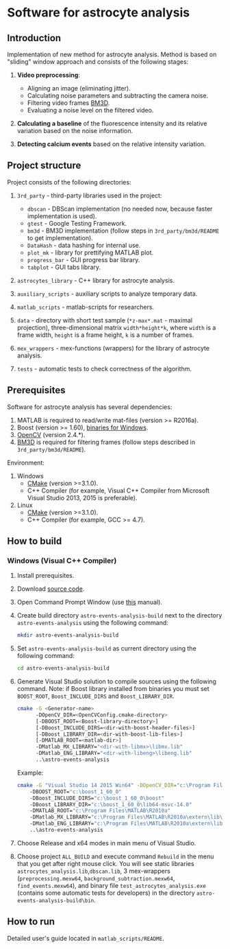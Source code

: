 # Software for astrocyte analysis

## Introduction

Implementation of new method for astrocyte analysis. Method is based
on "sliding" window approach and consists of the following stages:

  1. **Video preprocessing**:
     - Aligning an image (eliminating jitter).
     - Calculating noise parameters and subtracting the camera noise.
     - Filtering video frames [BM3D][bm3d].
     - Evaluating a noise level on the filtered video.

  2. **Calculating a baseline** of the fluorescence intensity and its relative variation based on the noise information.
  3. **Detecting calcium events** based on the relative intensity variation.
  
## Project structure

Project consists of the following directories:

  1. `3rd_party` - third-party libraries used in the project:
     
     - `dbscan` - DBScan implementation (no needed now, because faster implementation is used).
     - `gtest` - Google Testing Framework.
     - `bm3d` - BM3D implementation (follow steps in `3rd_party/bm3d/README` to get implementation).
     - `DataHash` - data hashing for internal use.
     - `plot_mk` - library for prettifying MATLAB plot.
     - `progress_bar` - GUI progress bar library.
     - `tabplot` - GUI tabs library.
     
  1. `astrocytes_library` - C++ library for astrocyte analysis.
  1. `auxiliary_scripts` - auxiliary scripts to analyze temporary data.
  1. `matlab_scripts` - matlab-scripts for researchers.
  1. `data` - directory with short test sample (`*z-max*.mat` - maximal projection),
     three-dimensional matrix `width*height*k`, where `width` is a frame width, `height`
     is a frame height, `k` is a number of frames.
  1. `mex_wrappers` - mex-functions (wrappers) for the library
     of astrocyte analysis.
  1. `tests` - automatic tests to check correctness of the algorithm.
   
## Prerequisites

Software for astrocyte analysis has several dependencies:

  1. MATLAB is required to read/write mat-files (version >= R2016a).
  1. Boost (version >= 1.60), 
     [binaries for Windows][boost-win-bin].
  1. [OpenCV][opencv] (version 2.4.*).
  1. [BM3D][bm3d-archive] is required for filtering frames (follow steps described 
     in `3rd_party/bm3d/README`).

Environment:

  1. Windows
     - [CMake][cmake] (version >=3.1.0).
     - C++ Compiler (for example, Visual C++ Compiler from Microsoft Visual Studio 2013,
       2015 is preferable).
  1. Linux
     - [CMake][cmake] (version >=3.1.0).
     - C++ Compiler (for example, GCC >= 4.7).

## How to build

### Windows (Visual C++ Compiler)

  1. Install prerequisites.
  1. Download [source code][astro-repo].
  1. Open Command Prompt Window (use [this][cmd] manual).
  1. Create build directory `astro-events-analysis-build` next 
     to the directory `astro-events-analysis` using the following
     command:
  
     ```bash
     mkdir astro-events-analysis-build
     ```
  
  1. Set `astro-events-analysis-build` as current directory using the following
     command:
  
     ```bash
     cd astro-events-analysis-build
     ```
  
  1. Generate Visual Studio solution to compile sources using the following
     command. Note: if Boost library installed from binaries you must
     set `BOOST_ROOT`, `Boost_INCLUDE_DIRS` and `Boost_LIBRARY_DIR`.
  
     ```bash
     cmake -G <Generator-name>
           -DOpenCV_DIR=<OpenCVConfig.cmake-directory>
           [-DBOOST_ROOT=<Boost-library-directory>]
           [-DBoost_INCLUDE_DIRS=<dir-with-boost-header-files>]
           [-DBoost_LIBRARY_DIR=<dir-with-boost-lib-files>]
           [-DMATLAB_ROOT=<matlab-dir>]
           -DMatlab_MX_LIBRARY="<dir-with-libmx>\libmx.lib"
           -DMatlab_ENG_LIBRARY="<dir-with-libeng>\libeng.lib"
           ..\astro-events-analysis
     ```
  
     Example:
     ```bash
     cmake -G "Visual Studio 14 2015 Win64" -DOpenCV_DIR="c:\Program Files\opencv2411\vs2015" 
         -DBOOST_ROOT="c:\boost_1_60_0" 
         -DBoost_INCLUDE_DIRS="c:\boost_1_60_0\boost" 
         -DBoost_LIBRARY_DIR="c:\boost_1_60_0\lib64-msvc-14.0" 
         -DMATLAB_ROOT="c:\Program Files\MATLAB\R2010a"
         -DMatlab_MX_LIBRARY="c:\Program Files\MATLAB\R2010a\extern\lib\win64\microsoft\libmx.lib" 
         -DMatlab_ENG_LIBRARY="c:\Program Files\MATLAB\R2010a\extern\lib\win64\microsoft\libeng.lib" 
         ..\astro-events-analysis
     ```
  
  1. Choose Release and x64 modes in main menu of Visual Studio.
  
  1. Choose project `ALL_BUILD` and execute command `Rebuild` in the menu that you get
     after right mouse click. You will see static libraries `astrocytes_analysis.lib`,`dbscan.lib`,
     3 mex-wrappers (`preprocessing.mexw64`, `background_subtraction.mexw64`, `find_events.mexw64`),
     and binary file `test_astrocytes_analysis.exe` (contains some automatic tests for developers)
     in the directory `astro-events-analysis-build\bin`.

## How to run

Detailed user's guide located in `matlab_scripts/README`.

<!-- LINKS -->

[backgroundsubtractormog2]: http://docs.opencv.org/2.4.12/modules/video/doc/motion_analysis_and_object_tracking.html#backgroundsubtractormog2
[bm3d]: http://www.cs.tut.fi/~foi/GCF-BM3D
[bm3d-archive]: http://www.cs.tut.fi/~foi/GCF-BM3D/BM3D.zip
[opencv]: http://opencv.org
[cmd]: http://windows.microsoft.com/en-us/windows-vista/open-a-command-prompt-window
[astro-repo]: https://github.com/UNN-VMK-Software/astro-events-analysis
[boost-win-bin]: https://sourceforge.net/projects/boost/files/boost-binaries
[cmake]: https://cmake.org/download
